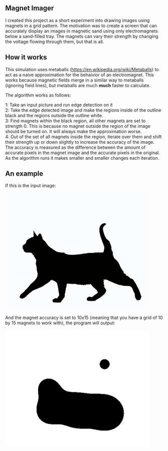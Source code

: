 ## Magnet Imager

I created this project as a short experiment into drawing images using magnets in a 
grid pattern.  The motivation was to create a screen that can accurately display an images
in magnetic sand using only electromagnets below a sand-filled tray.  The magnets can vary
their strength by changing the voltage flowing through them, but that is all.  

## How it works

This simulation uses metaballs (https://en.wikipedia.org/wiki/Metaballs) to act as a naive
approximation for the behaivior of an electromagnet.  This works because magnetic fields merge
in a similar way to metaballs (ignoring field lines), but metaballs are much **much** faster
to calculate.  

The algorithm works as follows:

1: Take an input picture and run edge detection on it\
2: Take the edge detected image and make the regions inside of the outline black and the regions
outside the outline white.\
3: Find magnets within the black region, all other magnets are set to strength 0.  This is because
no magnet outside the region of the image should be turned on.  It will always make the 
approximation worse.\
4: Out of the set of all magnets inside the region, iterate over them and shift their 
strength up or down slightly to increase the accuracy of the image.  The accuracy is measured
as the difference between the amount of accurate pixels in the magnet image and the accurate pixels in the 
original.  As the algorithm runs it makes smaller and smaller changes each iteration. 

## An example

If this is the input image:

![Input Image](https://github.com/Yoursole1/MagnetImager/blob/main/cat.jpg?raw=true)

And the magnet accuracy is set to 10x15 (meaning that you have a grid of 10 by 15 magnets to work with), the program will output:

![Input Image](https://github.com/Yoursole1/MagnetImager/blob/main/magnetVisualization.jpg?raw=true)

